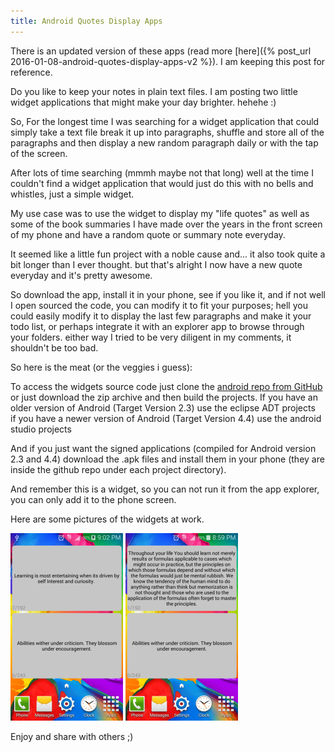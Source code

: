 ```yaml
---
title: Android Quotes Display Apps
---
```


There is an updated version of these apps (read more
[here]({% post_url 2016-01-08-android-quotes-display-apps-v2 %}).
I am keeping this post for reference.

Do you like to keep your notes in plain text files. I am posting two little
widget applications that might make your day brighter. hehehe :)

So, For the longest time I was searching for a widget application that could
simply take a text file break it up into paragraphs, shuffle and store all of
the paragraphs and then display a new random paragraph daily or with the tap of
the screen.

After lots of time searching (mmmh maybe not that long) well at the time I
couldn't find a widget application that would just do this with no bells and
whistles, just a simple widget.

My use case was to use the widget to display my "life quotes" as well as some of
the book summaries I have made over the years in the front screen of my phone
and have a random quote or summary note everyday.

It seemed like a little fun project with a noble cause and... it also took quite
a bit longer than I ever thought. but that's alright I now have a new quote
everyday and it's pretty awesome.

So download the app, install it in your phone, see if you like it, and if not
well I open sourced the code, you can modify it to fit your purposes; hell you
could easily modify it to display the last few paragraphs and make it your todo
list, or perhaps integrate it with an explorer app to browse through your
folders. either way I tried to be very diligent in my comments, it shouldn't be
too bad.

So here is the meat (or the veggies i guess):

To access the widgets source code just clone the 
[android repo from GitHub](https://github.com/Osohm/android_quotes_display_apps.git) or just
download the zip archive and then build the projects. If you have an older
version of Android (Target Version 2.3) use the eclipse ADT projects  if you
have a newer version of Android (Target Version 4.4) use the android studio
projects

And if you just want the signed applications (compiled for Android version 2.3
and 4.4) download the .apk files and install them in your phone (they are inside
the github repo under each project directory).

And remember this is a widget, so you can not run it from the app explorer, you
can only add it to the phone screen.

Here are some pictures of the widgets at work.

![Widget Application Screnshot 1](/assets/2015-05-07-android-random-text-widget_1.png)
![Widget Application Screenshot 2](/assets/2015-05-07-android-random-text-widget_2.png)

Enjoy and share with others ;)
